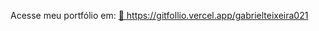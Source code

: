 
Acesse meu portfólio em: 
<a href="https://gitfollio.vercel.app/gabrielteixeira021"> 🔗
  https://gitfollio.vercel.app/gabrielteixeira021
</a>

<!-- GitFolio:start
{
  "gitfolio": "on",
  "name": "Gabriel Teixeira Charles da Silva",
  "email": "gabriel.charles.ds@gmail.com",
  "tagline": "Back-End and ML Developer",
  "avatar_url": "https://avatars.githubusercontent.com/u/63520287?v=4",
  "website": "",
  "githubUser": "gabrielteixeira021",
  "linkedinUser": "www.linkedin.com/in/gabriel-teixeira-28ab37386",
  "about": "Tenho 20 anos e 4 anos de experiência codando (projetos pessoais e colaborativos), planejo ingressar futuramente na área de Inteligência artificial e integrar cada vez mais meus conhecimentos já sólidos em outras áreas da tecnologia como desenvolvimento de jogos e aplicações web. 
Atualmente venho colocando um foco considerável nas minhas soft e hard skills, como comunicação em público para realizar apresentações de projetos aos quais faço parte e resolução de problemas respectivamente.",
  "showStars": true,
  "showFollowers": true,
  "followers": 31,
  "following": 34,
  "themeId": "minimal",
  "tech": [
  "Java",
  "Spring",
  "Spring Boot",
  "Maven",
  "Gradle",
  "Python",
  "Javascript",
  "FastAPI",
  "Django"
],
  "projects": [
  {
    "id": 1056765469,
    "repoName": "FitNutri-POA",
    "url": "https://github.com/gabrielteixeira021/FitNutri-POA",
    "stars": 1,
    "description": "Um sistema inteligente de nutrição e fitness que utiliza IA para fornecer recomendações personalizadas de alimentação e saúde.",
    "image": "https://cdn.discordapp.com/attachments/1241024730425725060/1423371028238962688/image.png?ex=68e16292&is=68e01112&hm=81eacd1191c52ef382d4a0d409432f7a370d6801c9894100cc7e2a2a00f31895&",
    "techs": [
      "Java"
    ],
    "deploy": "",
    "highlighted": true
  },
  {
    "id": 1051857925,
    "repoName": "iris-api",
    "url": "https://github.com/gabrielteixeira021/iris-api",
    "stars": 2,
    "description": "Este projeto é uma API simples, desenvolvida com FastAPI e Scikit-learn, que utiliza um modelo de machine learning para classificar a espécie da flor de íris. ",
    "image": "",
    "techs": [
      "Python",
      "Scikit-learn",
      "FastAPI"
    ],
    "deploy": "",
    "highlighted": false
  },
  {
    "id": 1051853076,
    "repoName": "Iris-web",
    "url": "https://github.com/gabrielteixeira021/Iris-web",
    "stars": 2,
    "description": "Este projeto basicamente consome uma API externa de ML (Modelo de Aprendizado de Máquina) em um aplicativo Java Back-end.",
    "image": "",
    "techs": [
      "Java",
      "Spring Boot"
    ],
    "deploy": "",
    "highlighted": false
  },
  {
    "id": 1050803839,
    "repoName": "AI-python-tutor",
    "url": "https://github.com/gabrielteixeira021/AI-python-tutor",
    "stars": 1,
    "description": "Este aplicativo foi projetado para ajudar desenvolvedores iniciantes a aprender programação em Python por meio de conversas interativas, exemplos de código e explicações abrangentes.",
    "image": "",
    "techs": [
      "Python",
      "Streamlit"
    ],
    "deploy": "",
    "highlighted": false
  }
]
}
GitFolio:end -->
  
